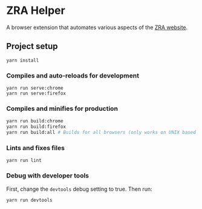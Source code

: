 # ZRA Helper

A browser extension that automates various aspects of the [ZRA website](https://www.zra.org.zm/).

## Project setup
```
yarn install
```

### Compiles and auto-reloads for development
```
yarn run serve:chrome
yarn run serve:firefox
```

### Compiles and minifies for production
```bash
yarn run build:chrome
yarn run build:firefox
yarn run build:all # Builds for all browsers (only works on UNIX based operating systems)
```

### Lints and fixes files
```
yarn run lint
```

### Debug with developer tools
First, change the `devtools` debug setting to true.
Then run:
```
yarn run devtools
```
